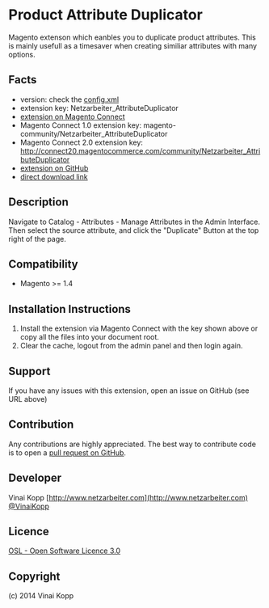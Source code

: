 Product Attribute Duplicator
============================
Magento extenson which eanbles you to duplicate product attributes.
This is mainly usefull as a timesaver when creating similiar attributes with many options.

Facts
-----
- version: check the [config.xml](https://github.com/Vinai/attribute-duplicator/blob/master/app/code/community/Netzarbeiter/AttributeDuplicator/etc/config.xml)
- extension key: Netzarbeiter_AttributeDuplicator
- [extension on Magento Connect](http://www.magentocommerce.com/magento-connect/attribute-duplicator.html)
- Magento Connect 1.0 extension key: magento-community/Netzarbeiter_AttributeDuplicator
- Magento Connect 2.0 extension key: http://connect20.magentocommerce.com/community/Netzarbeiter_AttributeDuplicator
- [extension on GitHub](https://github.com/Vinai/attribute-duplicator)
- [direct download link](https://github.com/Vinai/attribute-duplicator/zipball/master)

Description
-----------
Navigate to Catalog - Attributes - Manage Attributes in the Admin Interface.
Then select the source attribute, and click the "Duplicate" Button at the top right of the page.

Compatibility
-------------
- Magento >= 1.4

Installation Instructions
-------------------------
1. Install the extension via Magento Connect with the key shown above or copy all the files into your document root.
2. Clear the cache, logout from the admin panel and then login again.

Support
-------
If you have any issues with this extension, open an issue on GitHub (see URL above)

Contribution
------------
Any contributions are highly appreciated. The best way to contribute code is to open a
[pull request on GitHub](https://help.github.com/articles/using-pull-requests).

Developer
---------
Vinai Kopp
[http://www.netzarbeiter.com](http://www.netzarbeiter.com)
[@VinaiKopp](https://twitter.com/VinaiKopp)

Licence
-------
[OSL - Open Software Licence 3.0](http://opensource.org/licenses/osl-3.0.php)

Copyright
---------
(c) 2014 Vinai Kopp